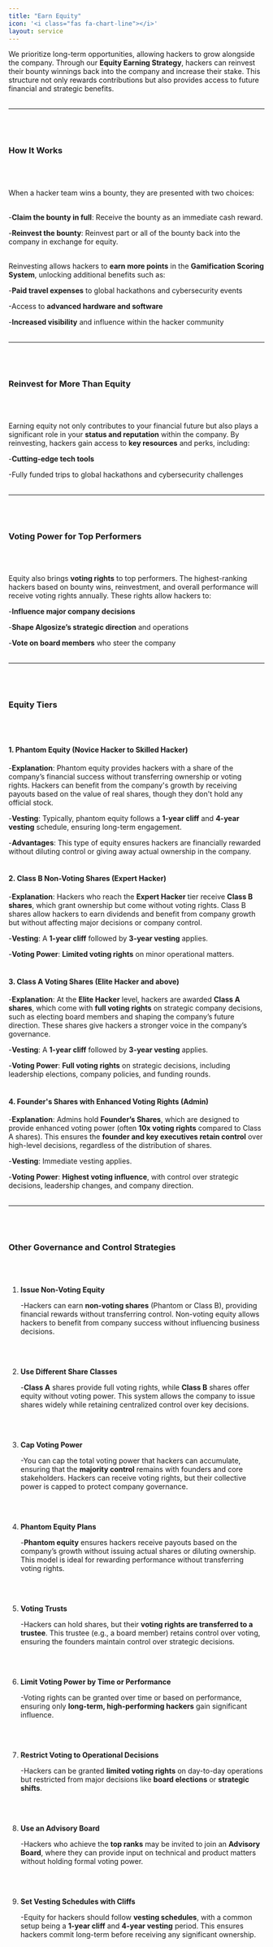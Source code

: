```yaml
---
title: "Earn Equity"
icon: '<i class="fas fa-chart-line"></i>'
layout: service
---
```

We prioritize long-term opportunities, allowing hackers to grow alongside the company. Through our **Equity Earning Strategy**, hackers can reinvest their bounty winnings back into the company and increase their stake. This structure not only rewards contributions but also provides access to future financial and strategic benefits.
<br/>
<br/>

---
<br/>
<br/>

### **How It Works**
<br/>
<br/>

When a hacker team wins a bounty, they are presented with two choices:
<br/>
<br/>

-**Claim the bounty in full**: Receive the bounty as an immediate cash reward.

-**Reinvest the bounty**: Reinvest part or all of the bounty back into the company in exchange for equity.
<br/>
<br/>

Reinvesting allows hackers to **earn more points** in the **Gamification Scoring System**, unlocking additional benefits such as:

-**Paid travel expenses** to global hackathons and cybersecurity events

-Access to **advanced hardware and software**

-**Increased visibility** and influence within the hacker community
<br/>
<br/>

---
<br/>
<br/>

### **Reinvest for More Than Equity**
<br/>
<br/>

Earning equity not only contributes to your financial future but also plays a significant role in your **status and reputation** within the company. By reinvesting, hackers gain access to **key resources** and perks, including:

-**Cutting-edge tech tools**

-Fully funded trips to global hackathons and cybersecurity challenges
<br/>
<br/>

---
<br/>
<br/>

### **Voting Power for Top Performers**
<br/>
<br/>

Equity also brings **voting rights** to top performers. The highest-ranking hackers based on bounty wins, reinvestment, and overall performance will receive voting rights annually. These rights allow hackers to:

-**Influence major company decisions**

-**Shape Algosize’s strategic direction** and operations

-**Vote on board members** who steer the company
<br/>
<br/>

---
<br/>
<br/>

### **Equity Tiers**
<br/>
<br/>

#### 1. **Phantom Equity (Novice Hacker to Skilled Hacker)**

-**Explanation**: Phantom equity provides hackers with a share of the company’s financial success without transferring ownership or voting rights. Hackers can benefit from the company's growth by receiving payouts based on the value of real shares, though they don't hold any official stock.

-**Vesting**: Typically, phantom equity follows a **1-year cliff** and **4-year vesting** schedule, ensuring long-term engagement.

-**Advantages**: This type of equity ensures hackers are financially rewarded without diluting control or giving away actual ownership in the company.
<br/>
<br/>

#### 2. **Class B Non-Voting Shares (Expert Hacker)**

-**Explanation**: Hackers who reach the **Expert Hacker** tier receive **Class B shares**, which grant ownership but come without voting rights. Class B shares allow hackers to earn dividends and benefit from company growth but without affecting major decisions or company control.

-**Vesting**: A **1-year cliff** followed by **3-year vesting** applies.

-**Voting Power**: **Limited voting rights** on minor operational matters.
<br/>
<br/>

#### 3. **Class A Voting Shares (Elite Hacker and above)**

-**Explanation**: At the **Elite Hacker** level, hackers are awarded **Class A shares**, which come with **full voting rights** on strategic company decisions, such as electing board members and shaping the company’s future direction. These shares give hackers a stronger voice in the company’s governance.

-**Vesting**: A **1-year cliff** followed by **3-year vesting** applies.

-**Voting Power**: **Full voting rights** on strategic decisions, including leadership elections, company policies, and funding rounds.
<br/>
<br/>

#### 4. **Founder's Shares with Enhanced Voting Rights (Admin)**

-**Explanation**: Admins hold **Founder’s Shares**, which are designed to provide enhanced voting power (often **10x voting rights** compared to Class A shares). This ensures the **founder and key executives retain control** over high-level decisions, regardless of the distribution of shares.

-**Vesting**: Immediate vesting applies.

-**Voting Power**: **Highest voting influence**, with control over strategic decisions, leadership changes, and company direction.
<br/>
<br/>

---
<br/>
<br/>

### **Other Governance and Control Strategies**
<br/>
<br/>

1. **Issue Non-Voting Equity**

   -Hackers can earn **non-voting shares** (Phantom or Class B), providing financial rewards without transferring control. Non-voting equity allows hackers to benefit from company success without influencing business decisions.
<br/>
<br/>

2. **Use Different Share Classes**

   -**Class A** shares provide full voting rights, while **Class B** shares offer equity without voting power. This system allows the company to issue shares widely while retaining centralized control over key decisions.
<br/>
<br/>

3. **Cap Voting Power**

   -You can cap the total voting power that hackers can accumulate, ensuring that the **majority control** remains with founders and core stakeholders. Hackers can receive voting rights, but their collective power is capped to protect company governance.
<br/>
<br/>

4. **Phantom Equity Plans**

   -**Phantom equity** ensures hackers receive payouts based on the company’s growth without issuing actual shares or diluting ownership. This model is ideal for rewarding performance without transferring voting rights.
<br/>
<br/>

5. **Voting Trusts**

   -Hackers can hold shares, but their **voting rights are transferred to a trustee**. This trustee (e.g., a board member) retains control over voting, ensuring the founders maintain control over strategic decisions.
<br/>
<br/>

6. **Limit Voting Power by Time or Performance**

   -Voting rights can be granted over time or based on performance, ensuring only **long-term, high-performing hackers** gain significant influence.
<br/>
<br/>

7. **Restrict Voting to Operational Decisions**

   -Hackers can be granted **limited voting rights** on day-to-day operations but restricted from major decisions like **board elections** or **strategic shifts**.
<br/>
<br/>

8. **Use an Advisory Board**

   -Hackers who achieve the **top ranks** may be invited to join an **Advisory Board**, where they can provide input on technical and product matters without holding formal voting power.
<br/>
<br/>

9. **Set Vesting Schedules with Cliffs**

   -Equity for hackers should follow **vesting schedules**, with a common setup being a **1-year cliff** and **4-year vesting** period. This ensures hackers commit long-term before receiving any significant ownership.
<br/>
<br/>